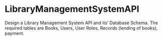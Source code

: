 # LibraryManagementSystemAPI
Design a Library Management System API and its’ Database Schema. The required tables are Books, Users, User Roles, Records (lending of books), payment. 
